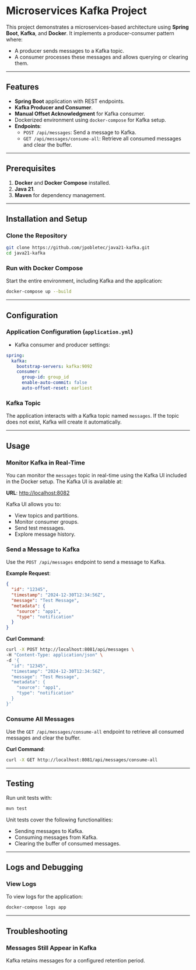 # Microservices Kafka Project

This project demonstrates a microservices-based architecture using **Spring Boot**, **Kafka**, and **Docker**. It implements a producer-consumer pattern where:
- A producer sends messages to a Kafka topic.
- A consumer processes these messages and allows querying or clearing them.

---

## Features

- **Spring Boot** application with REST endpoints.
- **Kafka Producer and Consumer**.
- **Manual Offset Acknowledgment** for Kafka consumer.
- Dockerized environment using `docker-compose` for Kafka setup.
- **Endpoints**:
  - `POST /api/messages`: Send a message to Kafka.
  - `GET /api/messages/consume-all`: Retrieve all consumed messages and clear the buffer.

---

## Prerequisites

1. **Docker** and **Docker Compose** installed.
2. **Java 21**.
3. **Maven** for dependency management.

---

## Installation and Setup

### Clone the Repository
```bash
git clone https://github.com/jpobletec/java21-kafka.git
cd java21-kafka
```

### Run with Docker Compose
Start the entire environment, including Kafka and the application:
```bash
docker-compose up --build
```

---

## Configuration

### Application Configuration (`application.yml`)

- Kafka consumer and producer settings:

```yaml
spring:
  kafka:
    bootstrap-servers: kafka:9092
    consumer:
      group-id: group_id
      enable-auto-commit: false
      auto-offset-reset: earliest
```

### Kafka Topic
The application interacts with a Kafka topic named `messages`. If the topic does not exist, Kafka will create it automatically.

---

## Usage

### Monitor Kafka in Real-Time
You can monitor the `messages` topic in real-time using the Kafka UI included in the Docker setup. The Kafka UI is available at:

**URL**: [http://localhost:8082](http://localhost:8082)

Kafka UI allows you to:
- View topics and partitions.
- Monitor consumer groups.
- Send test messages.
- Explore message history.

### Send a Message to Kafka
Use the `POST /api/messages` endpoint to send a message to Kafka.

**Example Request**:
```json
{
  "id": "12345",
  "timestamp": "2024-12-30T12:34:56Z",
  "message": "Test Message",
  "metadata": {
    "source": "app1",
    "type": "notification"
  }
}
```

**Curl Command**:
```bash
curl -X POST http://localhost:8081/api/messages \
-H "Content-Type: application/json" \
-d '{
  "id": "12345",
  "timestamp": "2024-12-30T12:34:56Z",
  "message": "Test Message",
  "metadata": {
    "source": "app1",
    "type": "notification"
  }
}'
```

### Consume All Messages
Use the `GET /api/messages/consume-all` endpoint to retrieve all consumed messages and clear the buffer.

**Curl Command**:
```bash
curl -X GET http://localhost:8081/api/messages/consume-all
```

---

## Testing

Run unit tests with:
```bash
mvn test
```

Unit tests cover the following functionalities:
- Sending messages to Kafka.
- Consuming messages from Kafka.
- Clearing the buffer of consumed messages.

---

## Logs and Debugging

### View Logs
To view logs for the application:
```bash
docker-compose logs app
```

---

## Troubleshooting

### Messages Still Appear in Kafka
Kafka retains messages for a configured retention period.

